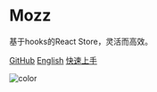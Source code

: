 # Mozz

基于hooks的React Store，灵活而高效。

[GitHub](https://github.com/yangbo5207/moz)
[English](/)
[快速上手](./get-started.md)

![color](#f0f0f0)
